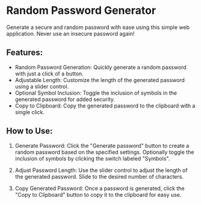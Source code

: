 # Random Password Generator

Generate a secure and random password with ease using this simple web application. Never use an insecure password again!

## Features:

  - Random Password Generation: Quickly generate a random password with just a click of a button.
  - Adjustable Length: Customize the length of the generated password using a slider control.
  - Optional Symbol Inclusion: Toggle the inclusion of symbols in the generated password for added security.
  - Copy to Clipboard: Copy the generated password to the clipboard with a single click.

## How to Use:

  1. Generate Password:
        Click the "Generate password" button to create a random password based on the specified settings.
        Optionally toggle the inclusion of symbols by clicking the switch labeled "Symbols".

  2. Adjust Password Length:
        Use the slider control to adjust the length of the generated password. Slide to the desired number of characters.

  3. Copy Generated Password:
        Once a password is generated, click the "Copy to Clipboard" button to copy it to the clipboard for easy use.
